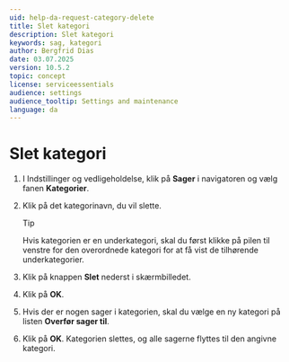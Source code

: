 ```yaml
---
uid: help-da-request-category-delete
title: Slet kategori
description: Slet kategori
keywords: sag, kategori
author: Bergfrid Dias
date: 03.07.2025
version: 10.5.2
topic: concept
license: serviceessentials
audience: settings
audience_tooltip: Settings and maintenance
language: da
---
```


# Slet kategori

1. I Indstillinger og vedligeholdelse, klik på **Sager** i navigatoren og vælg fanen **Kategorier**.

1. Klik på det kategorinavn, du vil slette.

    > [!TIP]
    > Hvis kategorien er en underkategori, skal du først klikke på pilen til venstre for den overordnede kategori for at få vist de tilhørende underkategorier.

1. Klik på knappen **Slet** nederst i skærmbilledet.

1. Klik på **OK**.

1. Hvis der er nogen sager i kategorien, skal du vælge en ny kategori på listen **Overfør sager til**.

1. Klik på **OK**. Kategorien slettes, og alle sagerne flyttes til den angivne kategori.
